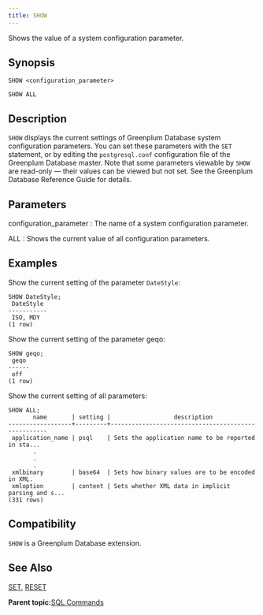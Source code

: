 ```yaml
---
title: SHOW 
---
```


Shows the value of a system configuration parameter.

## <a id="section2"></a>Synopsis 

``` {#sql_command_synopsis}
SHOW <configuration_parameter>

SHOW ALL
```

## <a id="section3"></a>Description 

`SHOW` displays the current settings of Greenplum Database system configuration parameters. You can set these parameters with the `SET` statement, or by editing the `postgresql.conf` configuration file of the Greenplum Database master. Note that some parameters viewable by `SHOW` are read-only — their values can be viewed but not set. See the Greenplum Database Reference Guide for details.

## <a id="section4"></a>Parameters 

configuration\_parameter
:   The name of a system configuration parameter.

ALL
:   Shows the current value of all configuration parameters.

## <a id="section5"></a>Examples 

Show the current setting of the parameter `DateStyle`:

```
SHOW DateStyle;
 DateStyle
-----------
 ISO, MDY
(1 row)

```

Show the current setting of the parameter geqo:

```
SHOW geqo;
 geqo
------
 off
(1 row)
```

Show the current setting of all parameters:

```
SHOW ALL;
       name       | setting |                  description
------------------+---------+----------------------------------------------------
 application_name | psql    | Sets the application name to be reported in sta...
       .
       .
       .
 xmlbinary        | base64  | Sets how binary values are to be encoded in XML.
 xmloption        | content | Sets whether XML data in implicit parsing and s...
(331 rows)
```

## <a id="section6"></a>Compatibility 

`SHOW` is a Greenplum Database extension.

## <a id="section7"></a>See Also 

[SET](SET.html), [RESET](RESET.html)

**Parent topic:**[SQL Commands](../sql_commands/sql_ref.html)

